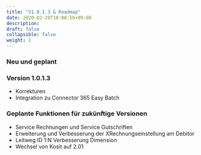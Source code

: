 ```yaml
---
title: "V1.0.1.3 & Roadmap"
date: 2020-02-28T10:08:56+09:00
description: 
draft: false
collapsible: false
weight: 1
---
```


### Neu und geplant

### Version 1.0.1.3
- Korrekturen
- Integration zu Connector 365 Easy Batch

### Geplante Funktionen für zukünftige Versionen
- Service Rechnungen und Service Gutschriften
- Erweiterung und Verbesserung der XRechnungseinstellung am Debitor
- Leitweg ID 1:N Verbesserung Dimension
- Wechsel von Kosit auf 2.01

